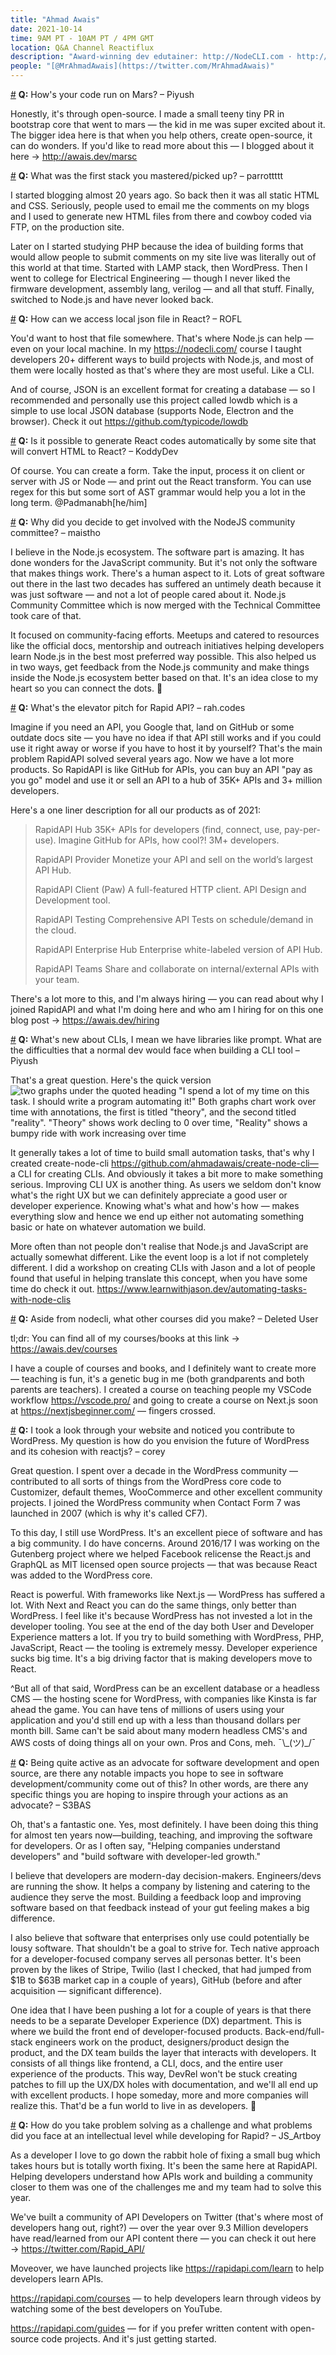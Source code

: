 ```yaml
---
title: "Ahmad Awais"
date: 2021-10-14
time: 9AM PT - 10AM PT / 4PM GMT
location: Q&A Channel Reactiflux
description: "Award-winning dev edutainer: http://NodeCLI.com · http://VSCode.pro - Head  of DevRel [@Rapid_API](https://twitter.com/Rapid_API) - [@GoogleDevs](https://twitter.com/GoogleDevs) Expert - [@Nodejs](https://twitter.com/Nodejs) Outreach - [@WordPress](https://twitter.com/WordPress) Core"
people: "[@MrAhmadAwais](https://twitter.com/MrAhmadAwais)"
---
```


<a href="#hows-your-code-run-on-mars" name="hows-your-code-run-on-mars">#</a> **Q:** How's your code run on Mars? – Piyush

Honestly, it's through open-source. I made a small teeny tiny PR in bootstrap core that went to mars — the kid in me was super excited about it. The bigger idea here is that when you help others, create open-source, it can do wonders. If you'd like to read more about this — I blogged about it here → http://awais.dev/marsc

<a href="#what-was-the-first-stack-you-mastered" name="what-was-the-first-stack-you-mastered">#</a> **Q:** What was the first stack you mastered/picked up? – parrottttt

I started blogging almost 20 years ago. So back then it was all static HTML and CSS. Seriously, people used to email me the comments on my blogs and I used to generate new HTML files from there and cowboy coded via FTP, on the production site.

Later on I started studying PHP because the idea of building forms that would allow people to submit comments on my site live was literally out of this world at that time. Started with LAMP stack, then WordPress. Then I went to college for Electrical Engineering — though I never liked the firmware development, assembly lang, verilog — and all that stuff. Finally, switched to Node.js and have never looked back.

<a href="#how-can-we-access-local-json-file" name="how-can-we-access-local-json-file">#</a> **Q:** How can we access local json file in React? – ROFL

You'd want to host that file somewhere. That's where Node.js can help — even on your local machine. In my https://nodecli.com/ course I taught developers 20+ different ways to build projects with Node.js, and most of them were locally hosted as that's where they are most useful. Like a CLI.

And of course, JSON is an excellent format for creating a database — so I recommended and personally use this project called lowdb which is a simple to use local JSON database (supports Node, Electron and the browser). Check it out https://github.com/typicode/lowdb

<a href="#is-it-possible-to-generate-react-codes" name="is-it-possible-to-generate-react-codes">#</a> **Q:** Is it possible to generate React codes automatically by some site that will convert HTML to React? – KoddyDev

Of course. You can create a form. Take the input, process it on client or server with JS or Node — and print out the React transform. You can use regex for this but some sort of AST grammar would help you a lot in the long term.
@Padmanabh[he/him]

<a href="#why-did-you-decide-to-get-involved" name="why-did-you-decide-to-get-involved">#</a> **Q:** Why did you decide to get involved with the NodeJS community committee? – maistho

I believe in the Node.js ecosystem. The software part is amazing. It has done wonders for the JavaScript community. But it's not only the software that makes things work. There's a human aspect to it. Lots of great software out there in the last two decades has suffered an untimely death because it was just software — and not a lot of people cared about it. Node.js Community Committee which is now merged with the Technical Committee took care of that.

It focused on community-facing efforts. Meetups and catered to resources like the official docs, mentorship and outreach initiatives helping developers learn Node.js in the best most preferred way possible. This also helped us in two ways, get feedback from the Node.js community and make things inside the Node.js ecosystem better based on that. It's an idea close to my heart so you can connect the dots. 🙂

<a href="#whats-the-elevator-pitch-for-rapid" name="whats-the-elevator-pitch-for-rapid">#</a> **Q:** What's the elevator pitch for Rapid API? – rah.codes

Imagine if you need an API, you Google that, land on GitHub or some outdate docs site — you have no idea if that API still works and if you could use it right away or worse if you have to host it by yourself? That's the main problem RapidAPI solved several years ago. Now we have a lot more products. So RapidAPI is like GitHub for APIs, you can buy an API "pay as you go" model and use it or sell an API to a hub of 35K+ APIs and 3+ million developers.

Here's a one liner description for all our products as of 2021:

> RapidAPI Hub
> 35K+ APIs for developers (find, connect, use, pay-per-use).
> Imagine GitHub for APIs, how cool?! 3M+ developers.
>
> RapidAPI Provider
> Monetize your API and sell on the world’s largest API Hub.
>
> RapidAPI Client (Paw)
> A full-featured HTTP client. API Design and Development tool.
>
> RapidAPI Testing
> Comprehensive API Tests on schedule/demand in the cloud.
>
> RapidAPI Enterprise Hub
> Enterprise white-labeled version of API Hub.
>
> RapidAPI Teams
> Share and collaborate on internal/external APIs with your team.

There's a lot more to this, and I'm always hiring — you can read about why I joined RapidAPI and what I'm doing here and who am I hiring for on this one blog post → https://awais.dev/hiring

<a href="#whats-new-about-clis-i" name="whats-new-about-clis-i">#</a> **Q:** What's new about CLIs, I mean we have libraries like prompt. What are the difficulties that a normal dev would face when building a CLI tool – Piyush

That's a great question. Here's the quick version ![two graphs under the quoted heading "I spend a lot of my time on this task. I should write a program automating it!" Both graphs chart work over time with annotations, the first is titled "theory", and the second titled "reality". "Theory" shows work decling to 0 over time, "Reality" shows a bumpy ride with work increasing over time](/q-and-a/automation.png)

It generally takes a lot of time to build small automation tasks, that's why I created create-node-cli https://github.com/ahmadawais/create-node-cli— a CLI for creating CLIs. And obviously it takes a bit more to make something serious. Improving CLI UX is another thing. As users we seldom don't know what's the right UX but we can definitely appreciate a good user or developer experience. Knowing what's what and how's how — makes everything slow and hence we end up either not automating something basic or hate on whatever automation we build.

More often than not people don't realise that Node.js and JavaScript are actually somewhat different. Like the event loop is a lot if not completely different. I did a workshop on creating CLIs with Jason and a lot of people found that useful in helping translate this concept, when you have some time do check it out. https://www.learnwithjason.dev/automating-tasks-with-node-clis

<a href="#aside-from-nodecli-what-other-courses" name="aside-from-nodecli-what-other-courses">#</a> **Q:** Aside from nodecli, what other courses did you make? – Deleted User

tl;dr: You can find all of my courses/books at this link → https://awais.dev/courses

I have a couple of courses and books, and I definitely want to create more — teaching is fun, it's a genetic bug in me (both grandparents and both parents are teachers). I created a course on teaching people my VSCode workflow https://vscode.pro/ and going to create a course on Next.js soon at https://nextjsbeginner.com/ — fingers crossed.

<a href="#i-took-a-look-through-your-website" name="i-took-a-look-through-your-website">#</a> **Q:** I took a look through your website and noticed you contribute to WordPress. My question is how do you envision the future of WordPress and its cohesion with reactjs? – corey

Great question. I spent over a decade in the WordPress community — contributed to all sorts of things from the WordPress core code to Customizer, default themes, WooCommerce and other excellent community projects. I joined the WordPress community when Contact Form 7 was launched in 2007 (which is why it's called CF7).

To this day, I still use WordPress. It's an excellent piece of software and has a big community. I do have concerns. Around 2016/17 I was working on the Gutenberg project where we helped Facebook relicense the React.js and GraphQL as MIT licensed open source projects — that was because React was added to the WordPress core.

React is powerful. With frameworks like Next.js — WordPress has suffered a lot. With Next and React you can do the same things, only better than WordPress. I feel like it's because WordPress has not invested a lot in the developer tooling. You see at the end of the day both User and Developer Experience matters a lot. If you try to build something with WordPress, PHP, JavaScript, React — the tooling is extremely messy. Developer experience sucks big time. It's a big driving factor that is making developers move to React.

^But all of that said, WordPress can be an excellent database or a headless CMS — the hosting scene for WordPress, with companies like Kinsta is far ahead the game. You can have tens of millions of users using your application and you'd still end up with a less than thousand dollars per month bill. Same can't be said about many modern headless CMS's and AWS costs of doing things all on your own. Pros and Cons, meh. ¯\\\_(ツ)\_/¯

<a href="#being-quite-active-as-an-advocate-for" name="being-quite-active-as-an-advocate-for">#</a> **Q:** Being quite active as an advocate for software development and open source, are there any notable impacts you hope to see in software development/community come out of this? In other words, are there any specific things you are hoping to inspire through your actions as an advocate? – S3BAS

Oh, that's a fantastic one. Yes, most definitely. I have been doing this thing for almost ten years now—building, teaching, and improving the software for developers. Or as I often say, "Helping companies understand developers" and "build software with developer-led growth."

I believe that developers are modern-day decision-makers. Engineers/devs are running the show. It helps a company by listening and catering to the audience they serve the most. Building a feedback loop and improving software based on that feedback instead of your gut feeling makes a big difference.

I also believe that software that enterprises only use could potentially be lousy software. That shouldn't be a goal to strive for. Tech native approach for a developer-focused company serves all personas better. It's been proven by the likes of Stripe, Twilio (last I checked, that had jumped from $1B to $63B market cap in a couple of years), GitHub (before and after acquisition — significant difference).

One idea that I have been pushing a lot for a couple of years is that there needs to be a separate Developer Experience (DX) department. This is where we build the front end of developer-focused products. Back-end/full-stack engineers work on the product, designers/product design the product, and the DX team builds the layer that interacts with developers. It consists of all things like frontend, a CLI, docs, and the entire user experience of the products. This way, DevRel won't be stuck creating patches to fill up the UX/DX holes with documentation, and we'll all end up with excellent products. I hope someday, more and more companies will realize this. That'd be a fun world to live in as developers. 🦄

<a href="#how-do-you-take-problem-solving-as" name="how-do-you-take-problem-solving-as">#</a> **Q:** How do you take problem solving as a challenge and what problems did you face at an intellectual level while developing for Rapid? – JS_Artboy

As a developer I love to go down the rabbit hole of fixing a small bug which takes hours but is totally worth fixing. It's been the same here at RapidAPI. Helping developers understand how APIs work and building a community closer to them was one of the challenges me and my team had to solve this year.

We've built a community of API Developers on Twitter (that's where most of developers hang out, right?) — over the year over 9.3 Million developers have read/learned from our API content there — you can check it out here → https://twitter.com/Rapid_API/

Moveover, we have launched projects like https://rapidapi.com/learn to help developers learn APIs.

https://rapidapi.com/courses — to help developers learn through videos by watching some of the best developers on YouTube.

https://rapidapi.com/guides — for if you prefer written content with open-source code projects. And it's just getting started.
